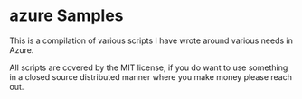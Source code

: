 # azure Samples

This is a compilation of various scripts I have wrote around various needs in Azure.

All scripts are covered by the MIT license, if you do want to use something in a closed source distributed manner where you make money please reach out.
